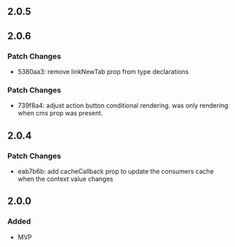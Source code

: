 ## 2.0.5

## 2.0.6

### Patch Changes

- 5380aa3: remove linkNewTab prop from type declarations

### Patch Changes

- 739f8a4: adjust action button conditional rendering. was only rendering when cms prop was present.

## 2.0.4

### Patch Changes

- eab7b6b: add cacheCallback prop to update the consumers cache when the context value changes

## 2.0.0

### Added

- MVP
